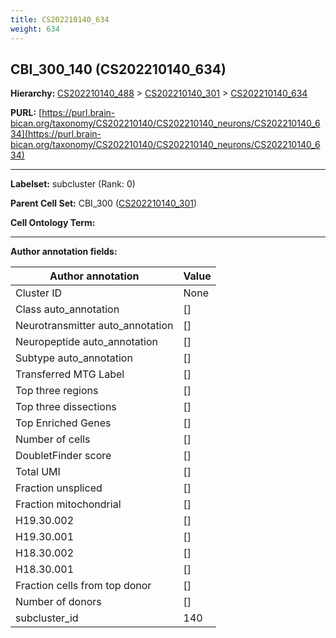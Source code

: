 ```yaml
---
title: CS202210140_634
weight: 634
---
```

## CBI_300_140 (CS202210140_634)
<b>Hierarchy: </b>
[CS202210140_488](../CS202210140_488) >
[CS202210140_301](../CS202210140_301) >
[CS202210140_634](../CS202210140_634)

**PURL:** [https://purl.brain-bican.org/taxonomy/CS202210140/CS202210140_neurons/CS202210140_634](https://purl.brain-bican.org/taxonomy/CS202210140/CS202210140_neurons/CS202210140_634)

---


**Labelset:** subcluster (Rank: 0)

**Parent Cell Set:** CBI_300 ([CS202210140_301](../CS202210140_301))



**Cell Ontology Term:** 

[MARKER GENES.]: #


---

[TRANSFERRED ANNOTATIONS.]: #


[AUTHOR ANNOTATION FIELDS.]: #


**Author annotation fields:**

| Author annotation | Value |
|-------------------|-------|
|Cluster ID|None|
|Class auto_annotation|[]|
|Neurotransmitter auto_annotation|[]|
|Neuropeptide auto_annotation|[]|
|Subtype auto_annotation|[]|
|Transferred MTG Label|[]|
|Top three regions|[]|
|Top three dissections|[]|
|Top Enriched Genes|[]|
|Number of cells|[]|
|DoubletFinder score|[]|
|Total UMI|[]|
|Fraction unspliced|[]|
|Fraction mitochondrial|[]|
|H19.30.002|[]|
|H19.30.001|[]|
|H18.30.002|[]|
|H18.30.001|[]|
|Fraction cells from top donor|[]|
|Number of donors|[]|
|subcluster_id|140|
